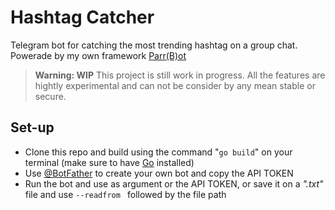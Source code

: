 # Hashtag Catcher

Telegram bot for catching the most trending hashtag on a group chat.
Powerade by my own framework [Parr(B)ot](https://github.com/DazFather/parrbot)


> **Warning: WIP**
> This project is still work in progress. All the features are hightly experimental and can not be consider by any mean stable or secure.


## Set-up
 - Clone this repo and build using the command "`go build`" on your terminal (make sure to have [Go](https://go.dev/) installed)
 - Use [@BotFather](https:/t.me/BotFather) to create your own bot and copy the API TOKEN
 - Run the bot and use as argument or the API TOKEN, or save it on a _".txt"_ file and use  `--readfrom ` followed by the file path
